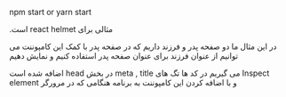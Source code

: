 npm start
or
yarn start


.است react helmet مثالی برای


در این مثال ما دو صفحه پدر و فرزند داریم که در صفحه پدر با کمک این کامپوننت می توانیم از عنوان فرزند برای عنوان صفحه پدر استفاده کنیم و نمایش دهیم


اضافه شده است head در بخش  meta , title می گیریم در کد ها تگ های Inspect element و با اضافه کردن این کامپوننت به برنامه هنگامی که در مرورگر 
